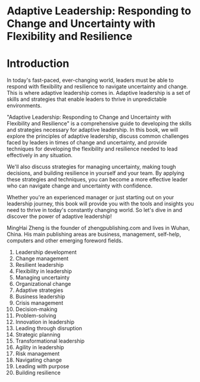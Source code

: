 # Adaptive Leadership: Responding to Change and Uncertainty with Flexibility and Resilience

# Introduction

In today's fast-paced, ever-changing world, leaders must be able to respond with flexibility and resilience to navigate uncertainty and change. This is where adaptive leadership comes in. Adaptive leadership is a set of skills and strategies that enable leaders to thrive in unpredictable environments.

"Adaptive Leadership: Responding to Change and Uncertainty with Flexibility and Resilience" is a comprehensive guide to developing the skills and strategies necessary for adaptive leadership. In this book, we will explore the principles of adaptive leadership, discuss common challenges faced by leaders in times of change and uncertainty, and provide techniques for developing the flexibility and resilience needed to lead effectively in any situation.

We'll also discuss strategies for managing uncertainty, making tough decisions, and building resilience in yourself and your team. By applying these strategies and techniques, you can become a more effective leader who can navigate change and uncertainty with confidence.

Whether you're an experienced manager or just starting out on your leadership journey, this book will provide you with the tools and insights you need to thrive in today's constantly changing world. So let's dive in and discover the power of adaptive leadership!

MingHai Zheng is the founder of zhengpublishing.com and lives in Wuhan, China. His main publishing areas are business, management, self-help, computers and other emerging foreword fields.



1. Leadership development
2. Change management
3. Resilient leadership
4. Flexibility in leadership
5. Managing uncertainty
6. Organizational change
7. Adaptive strategies
8. Business leadership
9. Crisis management
10. Decision-making
11. Problem-solving
12. Innovation in leadership
13. Leading through disruption
14. Strategic planning
15. Transformational leadership
16. Agility in leadership
17. Risk management
18. Navigating change
19. Leading with purpose
20. Building resilience

